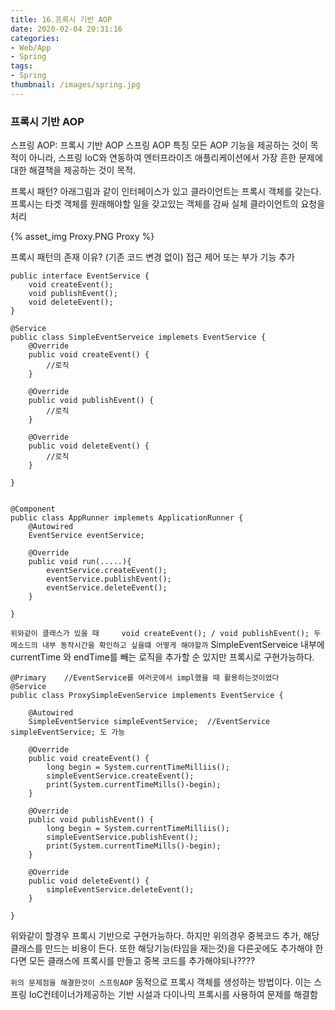 ```yaml
---
title: 16.프록시 기반 AOP
date: 2020-02-04 20:31:16
categories:
- Web/App
- Spring
tags:
- Spring
thumbnail: /images/spring.jpg
---
```

### 프록시 기반 AOP

스프링 AOP: 프록시 기반 AOP
스프링 AOP 특징
 모든 AOP 기능을 제공하는 것이 목적이 아니라, 스프링 IoC와 연동하여 엔터프라이즈
애플리케이션에서 가장 흔한 문제에 대한 해결책을 제공하는 것이 목적.

프록시 패턴?
아래그림과 같이 인터페이스가 있고 클라이언트는 프록시 객체를 갖는다. 프록시는 타겟 객체를 원래해야할 일을 갖고있는 객체를 감싸 실체 클라이언트의 요청을 처리

{% asset_img Proxy.PNG Proxy %}

프록시 패턴의 존재 이유?
(기존 코드 변경 없이) 접근 제어 또는 부가 기능 추가

```
public interface EventService {
	void createEvent();
	void publishEvent();
	void deleteEvent();
}

@Service
public class SimpleEventServeice implemets EventService {
	@Override
	public void createEvent() {
		//로직
	}

	@Override
	public void publishEvent() {
		//로직
	}

	@Override
	public void deleteEvent() {
		//로직
	}

}


@Component
public class AppRunner implemets ApplicationRunner {
	@Autowired
	EventService eventService;

	@Override
	public void run(.....){
		eventService.createEvent();
		eventService.publishEvent();
		eventService.deleteEvent();
	}

}
```

`위와같이 클래스가 있을 때 	void createEvent(); / void publishEvent(); 두메소드의 내부 동작시간을 확인하고 싶을떄 어떻게 해야할까`
SimpleEventServeice 내부에 currentTime 와 endTime를 빼는 로직을 추가할 순 있지만 프록시로 구현가능하다.

```
@Primary	//EventService를 여러곳에서 impl했을 때 활용하는것이었다
@Service
public class ProxySimpleEvenService implements EventService {

	@Autowired
	SimpleEventService simpleEventService;	//EventService simpleEventService; 도 가능

	@Override
	public void createEvent() {
		long begin = System.currentTimeMilliis();
		simpleEventService.createEvent();
		print(System.currentTimeMills()-begin);
	}

	@Override
	public void publishEvent() {
		long begin = System.currentTimeMilliis();
		simpleEventService.publishEvent();
		print(System.currentTimeMills()-begin);
	}

	@Override
	public void deleteEvent() {
		simpleEventService.deleteEvent();
	}

}

```


위와같이 할경우 프록시 기반으로 구현가능하다.
하지만 위의경우 중복코드 추가, 해당 클래스를 만드는 비용이 든다. 또한 해당기능(타임을 재는것)을 다른곳에도 추가해야 한다면 모든 클래스에 프록시를 만들고 중복 코드를 추가해야되나????

`위의 문제점을 해결한것이 스프링AOP`
동적으로 프록시 객체를 생성하는 방법이다. 이는 스프링 IoC컨테이너가제공하는 기반 시설과 다이나믹 프록시를 사용하여 문제를 해결함
